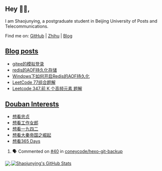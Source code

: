 ## Hey 👋🏻,

I am Shaojunying, a postgraduate student in Beijing University of Posts and Telecommunications.

Find me on: [GitHub](https://github.com/shaojunying) | [Zhihu](https://www.zhihu.com/people/shaojunying) | [Blog](https://shaojunying.github.io/)

## <a href="https://shaojunying.github.io/" target="_blank">Blog posts</a>
<!-- BLOG-POST-LIST:START -->
- [gitee的模拟登录](https://shaojunying.github.io/2020/10/07/gitee%E7%9A%84%E6%A8%A1%E6%8B%9F%E7%99%BB%E5%BD%95/)
- [redis的AOF持久化存储](https://shaojunying.github.io/2020/10/06/redis%E7%9A%84AOF%E6%8C%81%E4%B9%85%E5%8C%96%E5%AD%98%E5%82%A8/)
- [Windows下如何开启Redis的AOF持久化](https://shaojunying.github.io/2020/10/06/Windows%E4%B8%8B%E5%A6%82%E4%BD%95%E5%BC%80%E5%90%AFRedis%E7%9A%84AOF%E6%8C%81%E4%B9%85%E5%8C%96/)
- [LeetCode 77组合题解](https://shaojunying.github.io/2020/09/08/LeetCode-77%E7%BB%84%E5%90%88%E9%A2%98%E8%A7%A3/)
- [Leetcode 347.前 K 个高频元素 题解](https://shaojunying.github.io/2020/09/07/Leetcode-347-%E5%89%8D-K-%E4%B8%AA%E9%AB%98%E9%A2%91%E5%85%83%E7%B4%A0-%E9%A2%98%E8%A7%A3/)
<!-- BLOG-POST-LIST:END -->

## <a href="https://www.douban.com/people/155360876/" target="_blank">Douban Interests</a>
<!-- douban:START -->
- [想看忠贞](http://movie.douban.com/subject/34875261/)
- [想看工作女郎](http://movie.douban.com/subject/25809260/)
- [想看一九四二](http://movie.douban.com/subject/6011805/)
- [想看大秦帝国之崛起](http://movie.douban.com/subject/5923466/)
- [想看365 Days](http://movie.douban.com/subject/3154196/)
<!-- douban:END -->

<!--START_SECTION:activity-->
1. 🗣 Commented on [#40](https://github.com/coneycode/hexo-git-backup/issues/40) in [coneycode/hexo-git-backup](https://github.com/coneycode/hexo-git-backup)
<!--END_SECTION:activity-->


<a href="https://github.com/shaojunying">
  <img align="center" src="https://github-readme-stats.codestackr.vercel.app/api/top-langs/?username=shaojunying&hide=css,html" />
</a>

<a href="https://github.com/shaojunying">
  <img align="center" src="https://github-readme-stats.codestackr.vercel.app/api?username=shaojunying&show_icons=true" alt="Shaojunying's GitHub Stats" />
</a>
